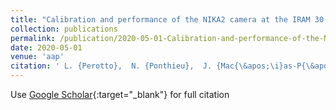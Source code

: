 ```yaml
---
title: "Calibration and performance of the NIKA2 camera at the IRAM 30-m Telescope"
collection: publications
permalink: /publication/2020-05-01-Calibration-and-performance-of-the-NIKA2-camera-at-the-IRAM-30-m-Telescope
date: 2020-05-01
venue: 'aap'
citation: ' L. {Perotto},  N. {Ponthieu},  J. {Mac{\&apos;\i}as-P{\&apos;e}rez},  R. {Adam},  P. {Ade},  P. {Andr{\&apos;e}},  A. {Andrianasolo},  H. {Aussel},  A. {Beelen},  A. {Beno{\^\i}t},  S. {Berta},  A. {Bideaud},  O. {Bourrion},  M. {Calvo},  A. {Catalano},  B. {Comis},  M. {De Petris},  F. {D{\&apos;e}sert},  S. {Doyle},  E. {Driessen},  P. {Garc{\&apos;\i}a},  A. {Gomez},  J. {Goupy},  D. {John},  F. {K{\&apos;e}ruzor{\&apos;e}},  C. {Kramer},  B. {Ladjelate},  G. {Lagache},  S. {Leclercq},  J. {Lestrade},  A. {Maury},  P. {Mauskopf},  F. {Mayet},  A. {Monfardini},  S. {Navarro},  J. {Pe{\~n}alver},  F. {Pierfederici},  G. {Pisano},  V. {Rev{\&apos;e}ret},  A. {Ritacco},  C. {Romero},  H. {Roussel},  F. {Ruppin},  K. {Schuster},  S. {Shu},  A. {Sievers},  C. {Tucker},  R. {Zylka}, &quot;Calibration and performance of the NIKA2 camera at the IRAM 30-m Telescope.&quot; aap, 2020.'
---
```

Use [Google Scholar](https://scholar.google.com/scholar?q=Calibration+and+performance+of+the+NIKA2+camera+at+the+IRAM+30+m+Telescope){:target="_blank"} for full citation